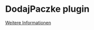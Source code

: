 # DodajPaczke plugin
[Weitere Informationen](https://developers.plentymarkets.com/marketplace/plugin-requirements#marketplace-user-guide)